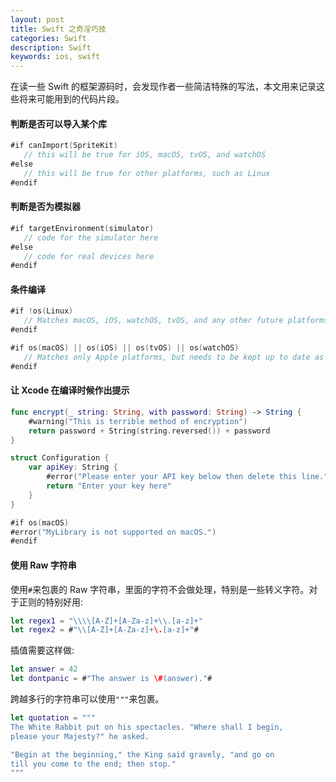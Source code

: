 ```yaml
---
layout: post
title: Swift 之奇淫巧技
categories: Swift
description: Swift
keywords: ios, swift
---
```


在读一些 Swift 的框架源码时，会发现作者一些简洁特殊的写法，本文用来记录这些将来可能用到的代码片段。


#### 判断是否可以导入某个库
```swift
#if canImport(SpriteKit)
   // this will be true for iOS, macOS, tvOS, and watchOS
#else
   // this will be true for other platforms, such as Linux
#endif
```

#### 判断是否为模拟器
```swift
#if targetEnvironment(simulator)
   // code for the simulator here
#else
   // code for real devices here
#endif
```

#### 条件编译
```swift
#if !os(Linux)
   // Matches macOS, iOS, watchOS, tvOS, and any other future platforms
#endif

#if os(macOS) || os(iOS) || os(tvOS) || os(watchOS)
   // Matches only Apple platforms, but needs to be kept up to date as new platforms are added
#endif
```

#### 让 Xcode 在编译时候作出提示
```swift
func encrypt(_ string: String, with password: String) -> String {
    #warning("This is terrible method of encryption")
    return password + String(string.reversed()) + password
}

struct Configuration {
    var apiKey: String {
        #error("Please enter your API key below then delete this line.")
        return "Enter your key here"
    }
}

#if os(macOS)
#error("MyLibrary is not supported on macOS.")
#endif
```
#### 使用 Raw 字符串
使用`#`来包裹的 Raw 字符串，里面的字符不会做处理，特别是一些转义字符。对于正则的特别好用:
```swift
let regex1 = "\\\\[A-Z]+[A-Za-z]+\\.[a-z]+"
let regex2 = #"\\[A-Z]+[A-Za-z]+\.[a-z]+"#
```
插值需要这样做:
```swift
let answer = 42
let dontpanic = #"The answer is \#(answer)."#
```

跨越多行的字符串可以使用`"""`来包裹。
```swift
let quotation = """
The White Rabbit put on his spectacles. "Where shall I begin,
please your Majesty?" he asked.

"Begin at the beginning," the King said gravely, "and go on
till you come to the end; then stop."
"""
```
